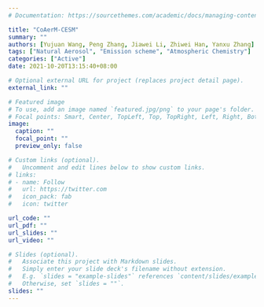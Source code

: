 ```yaml
---
# Documentation: https://sourcethemes.com/academic/docs/managing-content/

title: "CoAerM-CESM"
summary: ""
authors: [Yujuan Wang, Peng Zhang, Jiawei Li, Zhiwei Han, Yanxu Zhang]
tags: ["Natural Aerosol", "Emission scheme", "Atmospheric Chemistry"]
categories: ["Active"]
date: 2021-10-20T13:15:40+08:00

# Optional external URL for project (replaces project detail page).
external_link: ""

# Featured image
# To use, add an image named `featured.jpg/png` to your page's folder.
# Focal points: Smart, Center, TopLeft, Top, TopRight, Left, Right, BottomLeft, Bottom, BottomRight.
image:
  caption: ""
  focal_point: ""
  preview_only: false

# Custom links (optional).
#   Uncomment and edit lines below to show custom links.
# links:
# - name: Follow
#   url: https://twitter.com
#   icon_pack: fab
#   icon: twitter

url_code: ""
url_pdf: ""
url_slides: ""
url_video: ""

# Slides (optional).
#   Associate this project with Markdown slides.
#   Simply enter your slide deck's filename without extension.
#   E.g. `slides = "example-slides"` references `content/slides/example-slides.md`.
#   Otherwise, set `slides = ""`.
slides: ""
---
```

